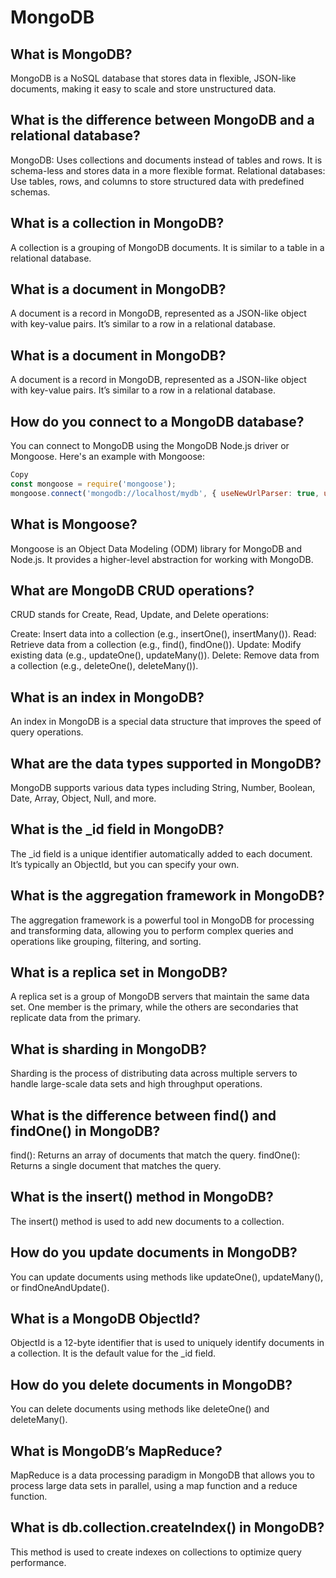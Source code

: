 # MongoDB
## What is MongoDB?

MongoDB is a NoSQL database that stores data in flexible, JSON-like documents, making it easy to scale and store unstructured data.

## What is the difference between MongoDB and a relational database?

MongoDB: Uses collections and documents instead of tables and rows. It is schema-less and stores data in a more flexible format.
Relational databases: Use tables, rows, and columns to store structured data with predefined schemas.
## What is a collection in MongoDB?

A collection is a grouping of MongoDB documents. It is similar to a table in a relational database.

## What is a document in MongoDB?

A document is a record in MongoDB, represented as a JSON-like object with key-value pairs. It’s similar to a row in a relational database.
## What is a document in MongoDB?

A document is a record in MongoDB, represented as a JSON-like object with key-value pairs. It’s similar to a row in a relational database.

## How do you connect to a MongoDB database?

You can connect to MongoDB using the MongoDB Node.js driver or Mongoose. Here's an example with Mongoose:

```js
Copy
const mongoose = require('mongoose');
mongoose.connect('mongodb://localhost/mydb', { useNewUrlParser: true, useUnifiedTopology: true });
```
## What is Mongoose?

Mongoose is an Object Data Modeling (ODM) library for MongoDB and Node.js. It provides a higher-level abstraction for working with MongoDB.

## What are MongoDB CRUD operations?

CRUD stands for Create, Read, Update, and Delete operations:

Create: Insert data into a collection (e.g., insertOne(), insertMany()).
Read: Retrieve data from a collection (e.g., find(), findOne()).
Update: Modify existing data (e.g., updateOne(), updateMany()).
Delete: Remove data from a collection (e.g., deleteOne(), deleteMany()).
## What is an index in MongoDB?

An index in MongoDB is a special data structure that improves the speed of query operations.

## What are the data types supported in MongoDB?

MongoDB supports various data types including String, Number, Boolean, Date, Array, Object, Null, and more.

## What is the _id field in MongoDB?

The _id field is a unique identifier automatically added to each document. It’s typically an ObjectId, but you can specify your own.

## What is the aggregation framework in MongoDB?

The aggregation framework is a powerful tool in MongoDB for processing and transforming data, allowing you to perform complex queries and operations like grouping, filtering, and sorting.

## What is a replica set in MongoDB?

A replica set is a group of MongoDB servers that maintain the same data set. One member is the primary, while the others are secondaries that replicate data from the primary.

## What is sharding in MongoDB?

Sharding is the process of distributing data across multiple servers to handle large-scale data sets and high throughput operations.

## What is the difference between find() and findOne() in MongoDB?

find(): Returns an array of documents that match the query.
findOne(): Returns a single document that matches the query.
## What is the insert() method in MongoDB?

The insert() method is used to add new documents to a collection.

## How do you update documents in MongoDB?

You can update documents using methods like updateOne(), updateMany(), or findOneAndUpdate().

## What is a MongoDB ObjectId?

ObjectId is a 12-byte identifier that is used to uniquely identify documents in a collection. It is the default value for the _id field.

## How do you delete documents in MongoDB?

You can delete documents using methods like deleteOne() and deleteMany().

## What is MongoDB’s MapReduce?

MapReduce is a data processing paradigm in MongoDB that allows you to process large data sets in parallel, using a map function and a reduce function.

## What is db.collection.createIndex() in MongoDB?

This method is used to create indexes on collections to optimize query performance.

